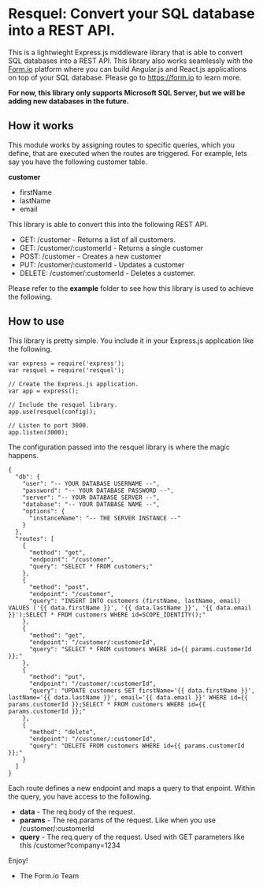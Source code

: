 Resquel: Convert your SQL database into a REST API.
====================================================
This is a lightwieght Express.js middleware library that is able to convert SQL databases into a REST API. This library also works
seamlessly with the [Form.io](https://form.io) platform where you can build Angular.js and React.js applications on top of your SQL database. Please go
to https://form.io to learn more.

**For now, this library only supports Microsoft SQL Server, but we will be adding new databases in the future.**

How it works
--------------
This module works by assigning routes to specific queries, which you define, that are executed when the routes are triggered. For example,
lets say you have the following customer table.

**customer**
  - firstName
  - lastName
  - email

This library is able to convert this into the following REST API.

  - GET: /customer - Returns a list of all customers.
  - GET: /customer/:customerId - Returns a single customer
  - POST: /customer - Creates a new customer
  - PUT: /customer/:customerId - Updates a customer
  - DELETE: /customer/:customerId - Deletes a customer.

Please refer to the **example** folder to see how this library is used to achieve the following.

How to use
-----------------
This library is pretty simple. You include it in your Express.js application like the following.

```
var express = require('express');
var resquel = require('resquel');

// Create the Express.js application.
var app = express();

// Include the resquel library.
app.use(resquel(config));

// Listen to port 3000.
app.listen(3000);
```

The configuration passed into the resquel library is where the magic happens.

```
{
  "db": {
    "user": "-- YOUR DATABASE USERNAME --",
    "password": "-- YOUR DATABASE PASSWORD --",
    "server": "-- YOUR DATABASE SERVER --",
    "database": "-- YOUR DATABASE NAME --",
    "options": {
      "instanceName": "-- THE SERVER INSTANCE --"
    }
  },
  "routes": [
    {
      "method": "get",
      "endpoint": "/customer",
      "query": "SELECT * FROM customers;"
    },
    {
      "method": "post",
      "endpoint": "/customer",
      "query": "INSERT INTO customers (firstName, lastName, email) VALUES ('{{ data.firstName }}', '{{ data.lastName }}', '{{ data.email }}');SELECT * FROM customers WHERE id=SCOPE_IDENTITY();"
    },
    {
      "method": "get",
      "endpoint": "/customer/:customerId",
      "query": "SELECT * FROM customers WHERE id={{ params.customerId }};"
    },
    {
      "method": "put",
      "endpoint": "/customer/:customerId",
      "query": "UPDATE customers SET firstName='{{ data.firstName }}', lastName='{{ data.lastName }}', email='{{ data.email }}' WHERE id={{ params.customerId }};SELECT * FROM customers WHERE id={{ params.customerId }};"
    },
    {
      "method": "delete",
      "endpoint": "/customer/:customerId",
      "query": "DELETE FROM customers WHERE id={{ params.customerId }};"
    }
  ]
}
```

Each route defines a new endpoint and maps a query to that enpoint. Within the query, you have access to the following.

  - **data** - The req.body of the request.
  - **params** - The req.params of the request. Like when you use /customer/:customerId
  - **query** - The req.query of the request. Used with GET parameters like this /customer?company=1234


Enjoy!

 - The Form.io Team
